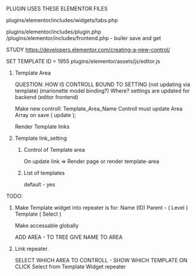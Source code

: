 
PLUGIN USES THESE ELEMENTOR FILES

plugins/elementor/includes/widgets/tabs.php


plugins/elementor/includes/plugin.php
/plugins/elementor/includes/frontend.php - builer save and get

STUDY
https://developers.elementor.com/creating-a-new-control/



SET TEMPLATE ID = 1955 plugins/elementor/assets/js/editor.js

1) Template Area

    QUESTION:   HOW IS CONTROLL BOUND TO SETTING (not updating via template) (marionette model binding?)
        Where?
        settings are updated for backend (editor frontend)



    Make new controll:  Template_Area_Name
    Controll must update Area Array on save ( update );

    Render Template links


2) Template link_setting

    1) Control of Template area

        On update link => Render page or render template-area

    2) List of templates

        default - yes

TODO:

1) Make Template widget into
    repeater is for:
        Name (ID)
        Parent - ( Level )
        Template ( Select )

    Make accessable globally

    ADD AREA - TO TREE
    GIVE NAME TO AREA



2) Link repeater.

    SELECT WHICH AREA TO CONTROLL - SHOW WHICH TEMPLATE ON CLICK
    Select from Template Widget repeater
